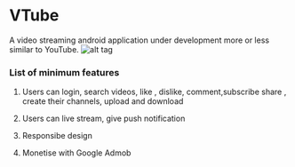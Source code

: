 # VTube
A video streaming android application  under development more or less similar to YouTube.
![alt tag](https://conceptdraw.com/a155c4/p59/preview/640/pict--cloud-video-cloud-round-icons-vector-stencils-library) 

### List of minimum features
1. Users can login, search videos, like , dislike, comment,subscribe share , create their channels, upload and download

2. Users can live stream, give push notification

3. Responsibe design 

4. Monetise with Google Admob


